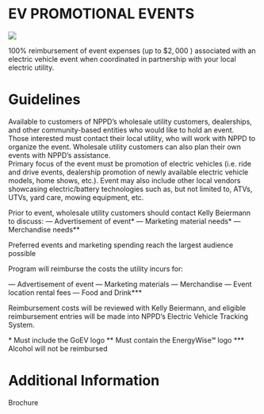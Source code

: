 # EV PROMOTIONAL EVENTS  

![](images/abc8f78f9b0c47f0678a1d6620dd9e61fb8eb7fc098ef1c9a27def4935498c2d.jpg)  

$100\%$ reimbursement of event expenses (up to $\$2,000$ ) associated with an electric vehicle event when coordinated in partnership with your local electric utility.  

# Guidelines  

Available to customers of NPPD’s wholesale utility customers, dealerships, and other community-based entities who would like to hold an event.   
Those interested must contact their local utility, who will work with NPPD to organize the event. Wholesale utility customers can also plan their own events with NPPD’s assistance.   
Primary focus of the event must be promotion of electric vehicles (i.e. ride and drive events, dealership promotion of newly available electric vehicle models, home shows, etc.). Event may also include other local vendors showcasing electric/battery technologies such as, but not limited to, ATVs, UTVs, yard care, mowing equipment, etc.  

Prior to event, wholesale utility customers should contact Kelly Beiermann to discuss: — Advertisement of event\* — Marketing material needs\* — Merchandise needs\*\*  

Preferred events and marketing spending reach the largest audience possible  

Program will reimburse the costs the utility incurs for:  

— Advertisement of event — Marketing materials — Merchandise — Event location rental fees — Food and Drink\*\*\*  

Reimbursement costs will be reviewed with Kelly Beiermann, and eligible reimbursement entries will be made into NPPD’s Electric Vehicle Tracking System.  

\* Must include the GoEV logo \*\* Must contain the EnergyWise℠ logo \*\*\* Alcohol will not be reimbursed  

# Additional Information  

Brochure  